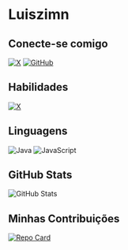 # Luiszimn

## Conecte-se comigo
[![X](https://img.shields.io/badge/X-000?style=for-the-badge&logo=x)](https://x.com/luiszimn17)
[![GitHub](https://img.shields.io/badge/GitHub-100000?style=for-the-badge&logo=github&logoColor=white)](https://github.com/luiszimn)
## Habilidades
[![X](https://img.shields.io/badge/Android-009?style=for-the-badge&logo=android)](https://x.com/SEUUSERNAME)

## Linguagens
![Java](https://img.shields.io/badge/java-%23ED8B00.svg?style=for-the-badge&logo=openjdk&logoColor=white)
![JavaScript](https://img.shields.io/badge/JavaScript-F7DF1E?style=for-the-badge&logo=javascript&logoColor=black)


## GitHub Stats
![GitHub Stats](https://github-readme-stats.vercel.app/api?username=luiszimn&theme=transparent&bg_color=000&border_color=30A3DC&show_icons=true&icon_color=30A3DC&title_color=E94D5F&text_color=FFF)


## Minhas Contribuições
[![Repo Card](https://github-readme-stats.vercel.app/api/pin/?username=luiszimn&repo=dio-lab-open-source&bg_color=000&border_color=30A3DC&show_icons=true&icon_color=30A3DC&title_color=E94D5F&text_color=FFF)](https://github.com/SEUUSERNAME/SEUREPOSITORIO)

